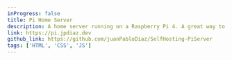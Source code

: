 ```yaml
---
inProgress: false
title: Pi Home Server
description: A home server running on a Raspberry Pi 4. A great way to learn about networking, Linux, command line, and server management. (2021)
link: https://pi.jpdiaz.dev
github_link: https://github.com/juanPabloDiaz/SelfHosting-PiServer
tags: ['HTML', 'CSS', 'JS']
---
```

